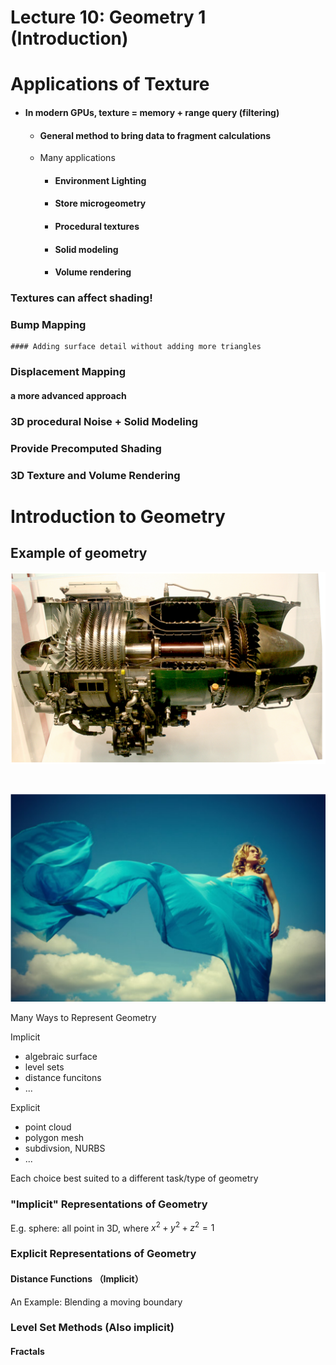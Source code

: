 # Lecture 10: Geometry 1 (Introduction)





# Applications of Texture

- #### In modern GPUs, texture  = memory + range query (filtering)

  - #### General method to bring data to fragment calculations 

  - Many applications

    - #### Environment Lighting

    - #### Store microgeometry

    - #### Procedural textures

    - #### Solid modeling
    
    - #### Volume rendering







### Textures can affect shading!



### Bump Mapping

	#### Adding surface detail without adding more triangles

### Displacement Mapping  

#### a more advanced approach





### 3D procedural Noise + Solid Modeling

### Provide Precomputed Shading

### 3D Texture and Volume Rendering







# Introduction to Geometry

## 	Example of geometry

![p1](./p1.png)

​	

![p2](./p2.png)



Many Ways to Represent Geometry

Implicit

- algebraic surface
- level sets
- distance funcitons
- ...

Explicit

- point cloud
- polygon mesh
- subdivsion, NURBS
- ...

Each choice best suited to a different task/type of geometry



### "Implicit" Representations of Geometry

E.g. sphere: all point in 3D, where  $x^2 + y^2 + z^2 =1$



### Explicit Representations of Geometry



#### Distance Functions （Implicit）

An Example: Blending a moving boundary

### Level Set Methods (Also implicit)



#### Fractals









​	